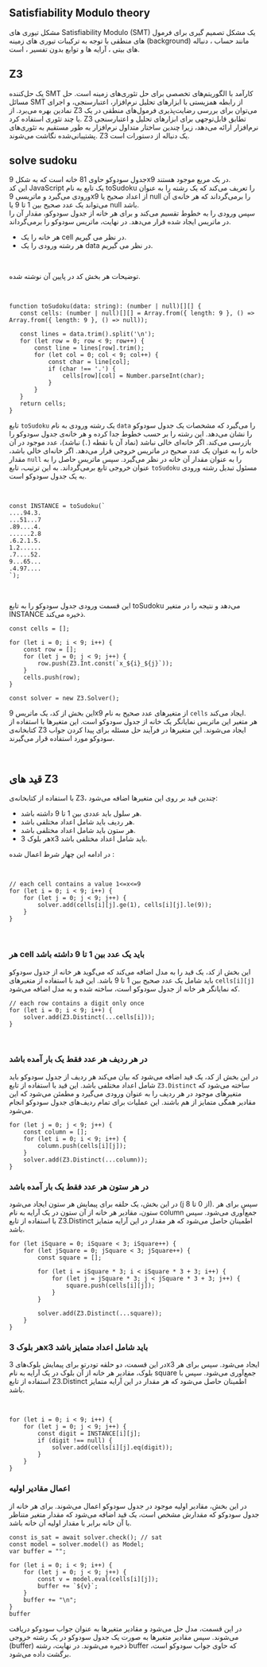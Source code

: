 ## Satisfiability Modulo theory
مشکل تیوری های Satisfiability Modulo (SMT) یک مشکل تصمیم گیری برای فرمول های منطقی با توجه به ترکیبات تیوری های زمینه (background) مانند حساب ، دنباله های بیتی ، آرایه ها و توابع بدون تفسیر ، است.
## Z3 
 یک حل‌کننده SMT کارآمد با الگوریتم‌های تخصصی برای حل تئوری‌های زمینه است. حل مسائل SMT از رابطه همزیستی با ابزارهای تحلیل نرم‌افزار، اعتبارسنجی، و اجرای نمادین بهره می‌برد.
از Z3 می‌توان برای بررسی رضایت‌پذیری فرمول‌های منطقی در یک یا چند تئوری استفاده کرد. Z3 تطابق قابل‌توجهی برای ابزارهای تحلیل و اعتبارسنجی نرم‌افزار ارائه می‌دهد، زیرا چندین ساختار متداول نرم‌افزار به طور مستقیم به تئوری‌های پشتیبانی‌شده نگاشت می‌شوند. Z3 یک دنباله از دستورات است.

## solve sudoku
 جدول سودوکو حاوی 81 خانه است که به شکل 9x9 در یک مربع موجود هستند.
 <br>
 این کد JavaScript یک تابع به نام toSudoku را تعریف می‌کند که یک رشته را به عنوان ورودی می‌گیرد و ماتریسی 9x9 از اعداد صحیح یا null را برمی‌گرداند که هر خانه‌ی آن می‌تواند یک عدد صحیح بین 1 تا 9 یا null باشد.<br>
 سپس ورودی را به خطوط تقسیم می‌کند و برای هر خانه از جدول سودوکو، مقدار آن را در ماتریس ایجاد شده قرار می‌دهد.
در نهایت، ماتریس سودوکو را برمی‌گرداند.
- هر خانه را یک cell در نظر می گیریم.
- هر رشته ورودی را یک data در نظر می گیریم.
<br>

توضیحات هر بخش کد در پایین آن نوشته شده.

<br>

 ```
 function toSudoku(data: string): (number | null)[][] {
    const cells: (number | null)[][] = Array.from({ length: 9 }, () => Array.from({ length: 9 }, () => null));

    const lines = data.trim().split('\n');
    for (let row = 0; row < 9; row++) {
        const line = lines[row].trim();
        for (let col = 0; col < 9; col++) {
            const char = line[col];
            if (char !== '.') {
                cells[row][col] = Number.parseInt(char);
            }
        }
    }
    return cells;
}
```

تابع `toSudoku` یک رشته ورودی به نام `data` را می‌گیرد که مشخصات یک جدول سودوکو را نشان می‌دهد. این رشته را بر حسب خطوط جدا کرده و هر خانه‌ی جدول سودوکو را بازرسی می‌کند. اگر خانه‌ای خالی نباشد (نماد آن با نقطه (`.`) نباشد)، عدد موجود در آن خانه را به عنوان یک عدد صحیح در ماتریس خروجی قرار می‌دهد. اگر خانه‌ای خالی باشد، مقدار `null` را به عنوان مقدار آن خانه در نظر می‌گیرد. سپس ماتریس حاصل را به عنوان خروجی تابع برمی‌گرداند. به این ترتیب، تابع `toSudoku` مسئول تبدیل رشته ورودی به یک جدول سودوکو است.

<br>

```
const INSTANCE = toSudoku(`
....94.3.
...51...7
.89....4.
......2.8
.6.2.1.5.
1.2......
.7....52.
9...65...
.4.97....
`);
```
<br>

این قسمت ورودی جدول سودوکو را به تابع toSudoku می‌دهد و نتیجه را در متغیر INSTANCE ذخیره می‌کند.
<br>

```
const cells = [];

for (let i = 0; i < 9; i++) {
    const row = [];
    for (let j = 0; j < 9; j++) {
        row.push(Z3.Int.const(`x_${i}_${j}`));
    }
    cells.push(row);
}

const solver = new Z3.Solver();

```
این بخش از کد، یک ماتریس 9x9 از متغیرهای عدد صحیح به نام `cells` ایجاد می‌کند. 
<br>
هر متغیر این ماتریس نمایانگر یک خانه از جدول سودوکو است. این متغیرها با استفاده از کتابخانه‌ی Z3 ایجاد می‌شوند. این متغیرها در فرآیند حل مسئله برای پیدا کردن جواب سودوکو مورد استفاده قرار می‌گیرند.

<br>

## قید های Z3
با استفاده از کتابخانه‌ی Z3، چندین قید بر روی این متغیرها اضافه می‌شود:

- هر سلول باید عددی بین 1 تا 9 داشته باشد.
- هر ردیف باید شامل اعداد مختلفی باشد.
- هر ستون باید شامل اعداد مختلفی باشد.
- هر بلوک 3x3 باید شامل اعداد مختلفی باشد.

در ادامه این چهار شرط اعمال شده :

<br>

```
// each cell contains a value 1<=x<=9
for (let i = 0; i < 9; i++) {
    for (let j = 0; j < 9; j++) {
        solver.add(cells[i][j].ge(1), cells[i][j].le(9));
    }
}

```
<br>

### هر cell باید یک عدد بین 1 تا 9 داشته باشد
این بخش از کد، یک قید را به مدل اضافه می‌کند که می‌گوید هر خانه از جدول سودوکو باید شامل یک عدد صحیح بین 1 تا 9 باشد. این قید با استفاده از متغیرهای `cells[i][j]` که نمایانگر هر خانه از جدول سودوکو است، ساخته شده و به مدل اضافه می‌شود.
<br>

```
// each row contains a digit only once
for (let i = 0; i < 9; i++) {
    solver.add(Z3.Distinct(...cells[i]));
}
```
<br>

### در هر ردیف هر عدد فقط یک بار آمده باشد
در این بخش از کد، یک قید اضافه می‌شود که بیان می‌کند هر ردیف از جدول سودوکو باید شامل اعداد مختلفی باشد. این قید با استفاده از تابع `Z3.Distinct` ساخته می‌شود که متغیرهای موجود در هر ردیف را به عنوان ورودی می‌گیرد و مطمئن می‌شود که این مقادیر همگی متمایز از هم باشند. این عملیات برای تمام ردیف‌های جدول سودوکو انجام می‌شود.
<br>

```
for (let j = 0; j < 9; j++) {
    const column = [];
    for (let i = 0; i < 9; i++) {
        column.push(cells[i][j]);
    }
    solver.add(Z3.Distinct(...column));
}

```
### در هر ستون هر عدد فقط یک بار آمده باشد

در این بخش، یک حلقه برای پیمایش هر ستون ایجاد می‌شود (j از 0 تا 8). سپس برای هر ستون، مقادیر هر خانه از آن ستون در یک آرایه به نام column جمع‌آوری می‌شود. سپس با استفاده از تابع Z3.Distinct اطمینان حاصل می‌شود که هر مقدار در این آرایه متمایز باشد.
<br>

```
for (let iSquare = 0; iSquare < 3; iSquare++) {
    for (let jSquare = 0; jSquare < 3; jSquare++) {
        const square = [];

        for (let i = iSquare * 3; i < iSquare * 3 + 3; i++) {
            for (let j = jSquare * 3; j < jSquare * 3 + 3; j++) {
                square.push(cells[i][j]);
            }
        }

        solver.add(Z3.Distinct(...square));
    }
}

```
### هر بلوک 3x3 باید شامل اعداد متمایز باشد

در این قسمت، دو حلقه تودرتو برای پیمایش بلوک‌های 3x3 ایجاد می‌شود. سپس برای هر بلوک، مقادیر هر خانه از آن بلوک در یک آرایه به نام square جمع‌آوری می‌شود. سپس با استفاده از تابع Z3.Distinct اطمینان حاصل می‌شود که هر مقدار در این آرایه متمایز باشد.

<br>

```
for (let i = 0; i < 9; i++) {
    for (let j = 0; j < 9; j++) {
        const digit = INSTANCE[i][j];
        if (digit !== null) {
            solver.add(cells[i][j].eq(digit));
        }
    }
}

```

### اعمال مقادیر اولیه

در این بخش، مقادیر اولیه موجود در جدول سودوکو اعمال می‌شوند. برای هر خانه از جدول سودوکو که مقدارش مشخص است، یک قید اضافه می‌شود که مقدار متغیر متناظر با آن خانه برابر با مقدار اولیه آن خانه باشد.

```
const is_sat = await solver.check(); // sat
const model = solver.model() as Model;
var buffer = "";

for (let i = 0; i < 9; i++) {
    for (let j = 0; j < 9; j++) {
        const v = model.eval(cells[i][j]);
        buffer += `${v}`;
    }
    buffer += "\n";
}
buffer

```
در این قسمت، مدل حل می‌شود و مقادیر متغیرها به عنوان جواب سودوکو دریافت می‌شوند. سپس مقادیر متغیرها به صورت یک جدول سودوکو در یک رشته خروجی (buffer) ذخیره می‌شوند. در نهایت، رشته buffer که حاوی جواب سودوکو است، برگشت داده می‌شود.